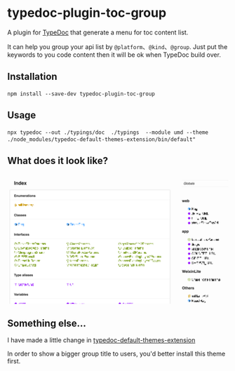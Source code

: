 # typedoc-plugin-toc-group

A plugin for [TypeDoc](https://github.com/TypeStrong/typedoc) that generate a menu for toc content list.

It can help you group your api list by `@platform`、`@kind`、`@group`. Just put the keywords to you code content then it will be ok when TypeDoc build over.

## Installation

```
npm install --save-dev typedoc-plugin-toc-group
```

## Usage

```
npx typedoc --out ./typings/doc  ./typings  --module umd --theme ./node_modules/typedoc-default-themes-extension/bin/default"
```

## What does it look like?

![demo-snapshot](snapshot.png)

## Something else...

I have made a little change in [typedoc-default-themes-extension](https://github.com/tangkunyin/typedoc-default-themes-extension)

In order to show a bigger group title to users, you'd better install this theme first.
